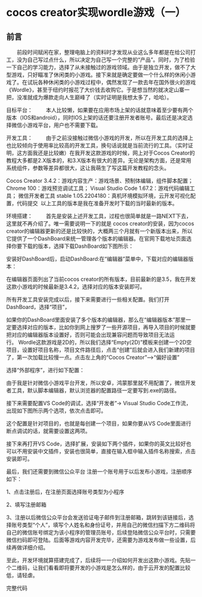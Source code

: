 ​
# cocos creator实现wordle游戏（一） 
## 前言
&emsp;&emsp;前段时间赋闲在家，整理电脑上的资料时才发现从业这么多年都是在给公司打工，没为自己写过点什么，所以决定为自己写一个完整的“产品”。同时，为了检验一下自己的学习能力，选择了从未接触过的游戏领域。由于是独立开发，做不了大型游戏，只好瞄准了休闲类的小游戏。接下来就是确定要做一个什么样的休闲小游戏了。在试玩各种休闲类的小游戏过程中，偶然发现了一款去年在国外很火的游戏《Wordle》，甚至于纽约时报花了大价钱去收购它。于是想当然的就决定山寨一把，没准就成为爆款走向人生巅峰了（实时证明是我想太多了，哈哈）。

目标平台：
        本人比较懒，如果要在应用市场上架的话就意味着至少要有两个版本（IOS和android），同时IOS上架的话还要注册开发者账号。最后还是决定选择微信小游戏平台，用户也不需要下载。

开发工具：
        由于之前没接触过微信小游戏的开发，所以在开发工具的选择上也比较倾向于使用率比较高的开发工具，换句话说就是当前流行的工具。（实时证明，这方面我还是比较嫩）在我开发这款游戏的时候，网上对于Cocos Creator的教程大多都是2.X版本的，和3.X版本有很大的差异。无论是架构方面，还是常用系统组件，参数等差异都很大，这让我萌生了写这篇开发教程的念头。

Cocos Creator 3.4.2：游戏内容生产：游戏场景、预制体编辑，组件脚本配置；
Chrome 100：游戏预览调试工具；
Visual Studio Code 1.67.2：游戏代码编辑工具；
微信开发者工具 stable 1.05.2204180：真机环境模拟环境，云开发可视化配置，代码提交
 以上工具的版本是我在准备开发时下载的当时最新的版本。

环境搭建：
        首先是安装上述开发工具，过程也很简单就是一路NEXT下去，这里就不再介绍了。唯一需要说明一下的就是 cocos creator的安装，因为cocos creator的编辑器更新的还是比较快的，大概两三个月就有一个新版本出来，所以它提供了一个DashBoard来统一管理各个版本的编辑器。在官网下载地址页面选择你要下载的版本，选择下载DashBoard如下图所示：



安装好DashBoard后，启动DashBoard:在“编辑器”菜单中，下载对应的编辑器版本：



在编辑器页面列出了当前cocos creator的所有版本，目前最新的是3.5，我在开发这款小游戏的时候最新是3.4.2，选择对应的版本安装即可。



所有开发工具安装完成以后，接下来需要进行一些相关配置。我们打开DashBoard，选择“项目”，



如果你的DashBoard里面安装了多个版本的编辑器，那么在“编辑器版本”那里一定要选择对应的版本，比如你到网上搜罗了一些开源项目，再导入项目的时候就要把对应的编辑器版本设置好，否则可能会出现兼容问题而导致项目无法运行。 Wordle这款游戏是2D的，所以我们选择“Empty(2D)”模板来创建一个2D空项目，设置好项目名称，项目文件路径后，点击“创建”后就会进入我们新建的项目了，第一次加载比较慢一点。点击左上角的“Cocos Creator”-->“偏好设置”



选择“外部程序”，进行如下配置：



由于我是针对微信小游戏平台开发，所以安卓，鸿蒙那里就不用配置了，微信开发者工具，默认脚本编辑器，默认浏览器的配置路径一定要写到.exe的路径。

接下来需要配置VS Code的调试，选择“开发者”-> Visual Studio Code工作流，出现如下图所示两个选项，依次点击即可。



这个配置是针对项目的，也就是每创建一个项目，如果你要从VS Code里面进行断点调试的话，就需要设置这两项。

接下来再打开VS Code，选择扩展，安装如下两个插件，如果你的英文比较好也可以不用安装中文插件，安装也很简单，直接在输入框中输入插件名称搜索，点击安装即可。



最后，我们还需要到微信公众平台 注册一个账号用于以后发布小游戏，注册顺序如下：

1、点击注册后，在注册页面选择账号类型为小程序



2、填写注册邮箱



3、注册以后微信公众平台会发送验证电子邮件到注册邮箱，跳转到该链接后，选择账号类型“个人”，填写个人姓名和身份证号，并用自己的微信扫描下方二维码将自己的微信账号绑定为该小程序的管理员账号，后续登陆微信公众平台时，只需要微信扫码即可登陆。后面等游戏内容开发完毕，还需要为游戏发布做一些设置，后续再做详细介绍。

至此，开发环境就算搭建完成了，后续将一一介绍如何开发出这款小游戏。先贴一个二维码，让我们看看即将要开发的小游戏是怎么样的，由于云开发的配置比较低，请轻虐。

完整代码



        


​